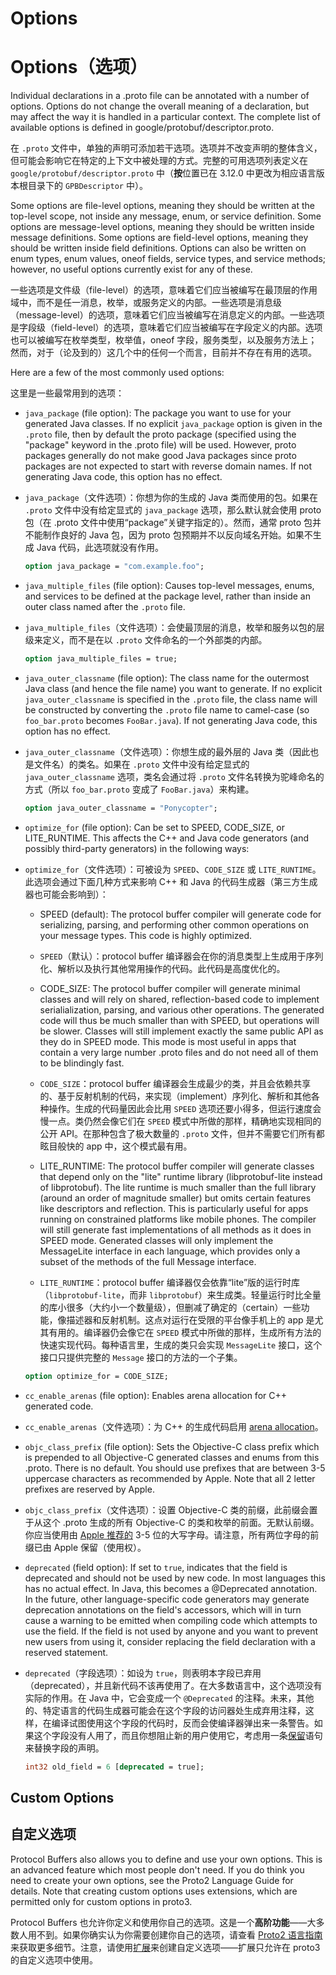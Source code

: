 
# Options

# Options（选项） 

Individual declarations in a .proto file can be annotated with a number of options. Options do not change the overall meaning of a declaration, but may affect the way it is handled in a particular context. The complete list of available options is defined in google/protobuf/descriptor.proto.

在 `.proto` 文件中，单独的声明可添加若干选项。选项并不改变声明的整体含义，但可能会影响它在特定的上下文中被处理的方式。完整的可用选项列表定义在 `google/protobuf/descriptor.proto` 中（**按**位置已在 3.12.0 中更改为相应语言版本根目录下的 `GPBDescriptor` 中）。

Some options are file-level options, meaning they should be written at the top-level scope, not inside any message, enum, or service definition. Some options are message-level options, meaning they should be written inside message definitions. Some options are field-level options, meaning they should be written inside field definitions. Options can also be written on enum types, enum values, oneof fields, service types, and service methods; however, no useful options currently exist for any of these.

一些选项是文件级（file-level）的选项，意味着它们应当被编写在最顶层的作用域中，而不是任一消息，枚举，或服务定义的内部。一些选项是消息级（message-level）的选项，意味着它们应当被编写在消息定义的内部。一些选项是字段级（field-level）的选项，意味着它们应当被编写在字段定义的内部。选项也可以被编写在枚举类型，枚举值，oneof 字段，服务类型，以及服务方法上；然而，对于（论及到的）这几个中的任何一个而言，目前并不存在有用的选项。

Here are a few of the most commonly used options:

这里是一些最常用到的选项：

* `java_package` (file option): The package you want to use for your generated Java classes. If no explicit `java_package` option is given in the `.proto` file, then by default the proto package (specified using the "package" keyword in the .proto file) will be used. However, proto packages generally do not make good Java packages since proto packages are not expected to start with reverse domain names. If not generating Java code, this option has no effect.

* `java_package`（文件选项）：你想为你的生成的 Java 类而使用的包。如果在 `.proto` 文件中没有给定显式的 `java_package` 选项，那么默认就会使用 proto 包（在 .proto 文件中使用“package”关键字指定的）。然而，通常 proto 包并不能制作良好的 Java 包，因为 proto 包预期并不以反向域名开始。如果不生成 Java 代码，此选项就没有作用。

    ```proto
    option java_package = "com.example.foo";
    ```


* `java_multiple_files` (file option): Causes top-level messages, enums, and services to be defined at the package level, rather than inside an outer class named after the `.proto` file.

* `java_multiple_files`（文件选项）：会使最顶层的消息，枚举和服务以包的层级来定义，而不是在以 `.proto` 文件命名的一个外部类的内部。

    ```proto
    option java_multiple_files = true;
    ```

* `java_outer_classname` (file option): The class name for the outermost Java class (and hence the file name) you want to generate. If no explicit `java_outer_classname` is specified in the `.proto` file, the class name will be constructed by converting the `.proto` file name to camel-case (so `foo_bar.proto` becomes `FooBar.java`). If not generating Java code, this option has no effect.

* `java_outer_classname`（文件选项）：你想生成的最外层的 Java 类（因此也是文件名）的类名。如果在 `.proto` 文件中没有给定显式的 `java_outer_classname` 选项，类名会通过将 `.proto` 文件名转换为驼峰命名的方式（所以 `foo_bar.proto` 变成了 `FooBar.java`）来构建。

    ```proto
    option java_outer_classname = "Ponycopter";
    ```

* `optimize_for` (file option): Can be set to SPEED, CODE_SIZE, or LITE_RUNTIME. This affects the C++ and Java code generators (and possibly third-party generators) in the following ways:

* `optimize_for`（文件选项）：可被设为 `SPEED`、`CODE_SIZE` 或 `LITE_RUNTIME`。此选项会通过下面几种方式来影响 C++ 和 Java 的代码生成器（第三方生成器也可能会影响到）：

    * SPEED (default): The protocol buffer compiler will generate code for serializing, parsing, and performing other common operations on your message types. This code is highly optimized.

    * `SPEED`（默认）：protocol buffer 编译器会在你的消息类型上生成用于序列化、解析以及执行其他常用操作的代码。此代码是高度优化的。

    * CODE_SIZE: The protocol buffer compiler will generate minimal classes and will rely on shared, reflection-based code to implement serialialization, parsing, and various other operations. The generated code will thus be much smaller than with SPEED, but operations will be slower. Classes will still implement exactly the same public API as they do in SPEED mode. This mode is most useful in apps that contain a very large number .proto files and do not need all of them to be blindingly fast.

    * `CODE_SIZE`：protocol buffer 编译器会生成最少的类，并且会依赖共享的、基于反射机制的代码，来实现（implement）序列化、解析和其他各种操作。生成的代码量因此会比用 `SPEED` 选项还要小得多，但运行速度会慢一点。类仍然会像它们在 `SPEED` 模式中所做的那样，精确地实现相同的公开 API。在那种包含了极大数量的 `.proto` 文件，但并不需要它们所有都眩目般快的 app 中，这个模式最有用。

    * LITE_RUNTIME: The protocol buffer compiler will generate classes that depend only on the "lite" runtime library (libprotobuf-lite instead of libprotobuf). The lite runtime is much smaller than the full library (around an order of magnitude smaller) but omits certain features like descriptors and reflection. This is particularly useful for apps running on constrained platforms like mobile phones. The compiler will still generate fast implementations of all methods as it does in SPEED mode. Generated classes will only implement the MessageLite interface in each language, which provides only a subset of the methods of the full Message interface.

    * `LITE_RUNTIME`：protocol buffer 编译器仅会依靠“lite”版的运行时库（`libprotobuf-lite`，而非 `libprotobuf`）来生成类。轻量运行时比全量的库小很多（大约小一个数量级），但删减了确定的（certain）一些功能，像描述器和反射机制。这点对运行在受限的平台像手机上的 app 是尤其有用的。编译器仍会像它在 `SPEED` 模式中所做的那样，生成所有方法的快速实现代码。每种语言里，生成的类只会实现 `MessageLite` 接口，这个接口只提供完整的 `Message` 接口的方法的一个子集。

    ```proto
    option optimize_for = CODE_SIZE;
    ```

* `cc_enable_arenas` (file option): Enables arena allocation for C++ generated code.

* `cc_enable_arenas`（文件选项）：为 C++ 的生成代码启用 [arena allocation](https://developers.google.com/protocol-buffers/docs/reference/arenas)。

* `objc_class_prefix` (file option): Sets the Objective-C class prefix which is prepended to all Objective-C generated classes and enums from this .proto. There is no default. You should use prefixes that are between 3-5 uppercase characters as recommended by Apple. Note that all 2 letter prefixes are reserved by Apple.

* `objc_class_prefix`（文件选项）：设置 Objective-C 类的前缀，此前缀会置于从这个 .proto 生成的所有 Objective-C 的类和枚举的前面。无默认前缀。你应当使用由 [Apple 推荐的](https://developer.apple.com/library/ios/documentation/Cocoa/Conceptual/ProgrammingWithObjectiveC/Conventions/Conventions.html#//apple_ref/doc/uid/TP40011210-CH10-SW4) 3-5 位的大写字母。请注意，所有两位字母的前缀已由 Apple 保留（使用权）。

* `deprecated` (field option): If set to `true`, indicates that the field is deprecated and should not be used by new code. In most languages this has no actual effect. In Java, this becomes a @Deprecated annotation. In the future, other language-specific code generators may generate deprecation annotations on the field's accessors, which will in turn cause a warning to be emitted when compiling code which attempts to use the field. If the field is not used by anyone and you want to prevent new users from using it, consider replacing the field declaration with a reserved statement.

* `deprecated`（字段选项）：如设为 `true`，则表明本字段已弃用（deprecated），并且新代码不该再使用了。在大多数语言中，这个选项没有实际的作用。在 Java 中，它会变成一个 `@Deprecated` 的注释。未来，其他的、特定语言的代码生成器可能会在这个字段的访问器处生成弃用注释，这样，在编译试图使用这个字段的代码时，反而会使编译器弹出来一条警告。如果这个字段没有人用了，而且你想阻止新的用户使用它，考虑用一条[保留](https://developers.google.com/protocol-buffers/docs/proto3#reserved)语句来替换字段的声明。

    ```proto
    int32 old_field = 6 [deprecated = true];
    ```

## Custom Options

## 自定义选项

Protocol Buffers also allows you to define and use your own options. This is an advanced feature which most people don't need. If you do think you need to create your own options, see the Proto2 Language Guide for details. Note that creating custom options uses extensions, which are permitted only for custom options in proto3.

Protocol Buffers 也允许你定义和使用你自己的选项。这是一个**高阶功能**——大多数人用不到。如果你确实认为你需要创建你自己的选项，请查看 [Proto2 语言指南](https://developers.google.com/protocol-buffers/docs/proto#customoptions)来获取更多细节。注意，请使用[扩展](https://developers.google.com/protocol-buffers/docs/proto#extensions)来创建自定义选项——扩展只允许在 proto3 的自定义选项中使用。
